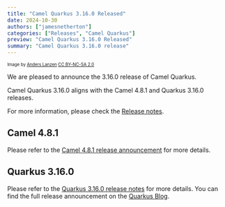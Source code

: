 ```yaml
---
title: "Camel Quarkus 3.16.0 Released"
date: 2024-10-30
authors: ["jamesnetherton"]
categories: ["Releases", "Camel Quarkus"]
preview: "Camel Quarkus 3.16.0 Released"
summary: "Camel Quarkus 3.16.0 release"
---
```


<sub><sup>Image by <a href="https://www.flickr.com/photos/lanzen/5984113332">Anders Lanzen</a> <a href="https://creativecommons.org/licenses/by-nc-sa/2.0">CC BY-NC-SA 2.0</a></sup></sub>

We are pleased to announce the 3.16.0 release of Camel Quarkus.

Camel Quarkus 3.16.0 aligns with the Camel 4.8.1 and Quarkus 3.16.0 releases.

For more information, please check the [Release notes](/releases/q-3.16.0/).

## Camel 4.8.1

Please refer to the [Camel 4.8.1 release announcement](/blog/2024/10/RELEASE-4.8.1/) for more details.

## Quarkus 3.16.0

Please refer to the [Quarkus 3.16.0 release notes](https://github.com/quarkusio/quarkus/releases/tag/3.16.0) for more details.
You can find the full release announcement on the [Quarkus Blog](https://quarkus.io/blog/tag/release/).
